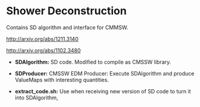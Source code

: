 # Shower Deconstruction 

Contains SD algorithm and interface for CMMSW.

http://arxiv.org/abs/1211.3140

http://arxiv.org/abs/1102.3480

* **SDAlgorithm:** SD code. Modified to compile as CMSSW library.

* **SDProducer:** CMSSW EDM Producer: Execute SDAlgorithm and produce ValueMaps with interesting quantities.

* **extract_code.sh:** Use when receiving new version of SD code to turn it into SDAlgorithm,
